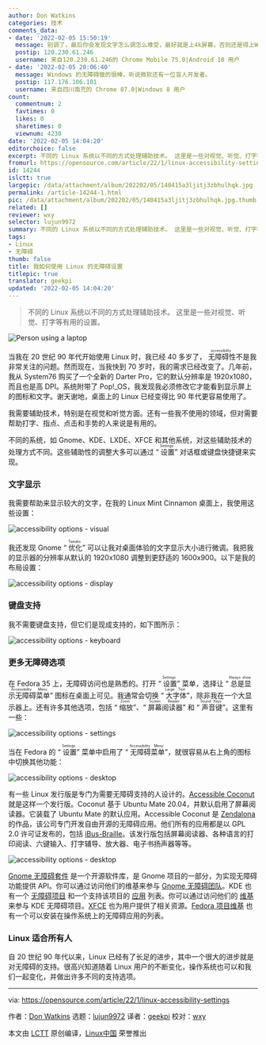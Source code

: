 ```yaml
---
author: Don Watkins
categories: 技术
comments_data:
- date: '2022-02-05 15:50:19'
  message: 别调了，最后你会发现文字怎么调怎么难受，最好就是上4k屏幕，否则还是得上Windows。
  postip: 120.230.61.246
  username: 来自120.230.61.246的 Chrome Mobile 75.0|Android 10 用户
- date: '2022-02-05 20:06:40'
  message: Windows 的无障碍做的很棒，听说微软还有一位盲人开发者。
  postip: 117.176.106.101
  username: 来自四川南充的 Chrome 87.0|Windows 8 用户
count:
  commentnum: 2
  favtimes: 0
  likes: 0
  sharetimes: 0
  viewnum: 4230
date: '2022-02-05 14:04:20'
editorchoice: false
excerpt: 不同的 Linux 系统以不同的方式处理辅助技术。 这里是一些对视觉、听觉、打字等有用的设置。
fromurl: https://opensource.com/article/22/1/linux-accessibility-settings
id: 14244
islctt: true
largepic: /data/attachment/album/202202/05/140415a3ljitj3zbhulhqk.jpg
permalink: /article-14244-1.html
pic: /data/attachment/album/202202/05/140415a3ljitj3zbhulhqk.jpg.thumb.jpg
related: []
reviewer: wxy
selector: lujun9972
summary: 不同的 Linux 系统以不同的方式处理辅助技术。 这里是一些对视觉、听觉、打字等有用的设置。
tags:
- Linux
- 无障碍
thumb: false
title: 我如何使用 Linux 的无障碍设置
titlepic: true
translator: geekpi
updated: '2022-02-05 14:04:20'
---
```



> 
> 不同的 Linux 系统以不同的方式处理辅助技术。 这里是一些对视觉、听觉、打字等有用的设置。
> 
> 
> 


![](/data/attachment/album/202202/05/140415a3ljitj3zbhulhqk.jpg "Person using a laptop")


当我在 20 世纪 90 年代开始使用 Linux 时，我已经 40 多岁了，<ruby> 无障碍性 <rt>  accessibility </rt></ruby>不是我非常关注的问题。然而现在，当我快到 70 岁时，我的需求已经改变了。几年前，我从 System76 购买了一个全新的 Darter Pro，它的默认分辨率是 1920x1080，而且也是高 DPI。系统附带了 Pop!\_OS，我发现我必须修改它才能看到显示屏上的图标和文字。谢天谢地，桌面上的 Linux 已经变得比 90 年代更容易使用了。


我需要辅助技术，特别是在视觉和听觉方面。还有一些我不使用的领域，但对需要帮助打字、指点、点击和手势的人来说是有用的。


不同的系统，如 Gnome、KDE、LXDE、XFCE 和其他系统，对这些辅助技术的处理方式不同。这些辅助性的调整大多可以通过 “<ruby> 设置 <rt>  Settings </rt></ruby>” 对话框或键盘快捷键来实现。


### 文字显示


我需要帮助来显示较大的文字，在我的 Linux Mint Cinnamon 桌面上，我使用这些设置：


![accessibility options - visual](/data/attachment/album/202202/05/140422x2m41gmkvw4bk473.png "accessibility options - visual")


我还发现 Gnome “<ruby> 优化 <rt>  Tweaks </rt></ruby>” 可以让我对桌面体验的文字显示大小进行微调。我把我的显示器的分辨率从默认的 1920x1080 调整到更舒适的 1600x900。以下是我的布局设置：


![accessibility options - display](/data/attachment/album/202202/05/140422rfopalqhh74ppgjh.png "accessibility options - display")


### 键盘支持


我不需要键盘支持，但它们是现成支持的，如下图所示：


![accessibility options - keyboard](/data/attachment/album/202202/05/140423eg6vv9gn9dmqu0wz.png "accessibility options - keyboard")


### 更多无障碍选项


在 Fedora 35 上，无障碍访问也是熟悉的。打开 “<ruby> 设置 <rt>  Settings </rt></ruby>” 菜单，选择让 “<ruby> 总是显示无障碍菜单 <rt>  Always show Accessibility Menu </rt></ruby>” 图标在桌面上可见。我通常会切换 “<ruby> 大字体 <rt>  Large Text </rt></ruby>”，除非我在一个大显示器上。还有许多其他选项，包括 “<ruby> 缩放 <rt>  Zoom </rt></ruby>”、“<ruby> 屏幕阅读器 <rt>  Screen Reader </rt></ruby>” 和 “<ruby> 声音键 <rt>  Sound Keys </rt></ruby>”。这里有一些：


![accessibility options - settings](/data/attachment/album/202202/05/140423gl8bgymc8bg30hto.png "accessibility options - settings")


当在 Fedora 的 “<ruby> 设置 <rt>  Settings </rt></ruby>” 菜单中启用了 “<ruby> 无障碍菜单 <rt>  Accessibility Menu </rt></ruby>”，就很容易从右上角的图标中切换其他功能：


![accessibility options - desktop](/data/attachment/album/202202/05/140423vk7bwtrtbiskspwb.png "accessibility options - desktop")


有一些 Linux 发行版是专门为需要无障碍支持的人设计的。[Accessible Coconut](https://zendalona.com/accessible-coconut/) 就是这样一个发行版。Coconut 基于 Ubuntu Mate 20.04，并默认启用了屏幕阅读器。它装载了 Ubuntu Mate 的默认应用。Accessible Coconut 是 [Zendalona](https://zendalona.com/) 的作品，该公司专门开发自由开源的无障碍应用。他们所有的应用都是以 GPL 2.0 许可证发布的，包括 [iBus-Braille](https://github.com/zendalona/ibus-braille)。该发行版包括屏幕阅读器、各种语言的打印阅读、六键输入、打字辅导、放大器、电子书扬声器等等。


![accessibility options - desktop](/data/attachment/album/202202/05/140424mtf547525v5v595a.png "accessibility options - desktop")


[Gnome 无障碍套件](https://en.wikipedia.org/wiki/Accessibility_Toolkit) 是一个开源软件库，是 Gnome 项目的一部分，为实现无障碍功能提供 API。你可以通过访问他们的维基来参与 [Gnome 无障碍团队](https://wiki.gnome.org/Accessibility)。KDE 也有一个 [无障碍项目](https://community.kde.org/Accessibility#KDE_Accessibility_Project) 和一个支持该项目的 [应用](https://userbase.kde.org/Applications/Accessibility) 列表。你可以通过访问他们的 [维基](https://community.kde.org/Get_Involved/accessibility) 来参与 KDE 无障碍项目。[XFCE](https://docs.xfce.org/xfce/xfce4-settings/accessibility) 也为用户提供了相关资源。[Fedora 项目维基](https://fedoraproject.org/wiki/Docs/Beats/Accessibility#Using_Fedora.27s_Accessibility_Tools) 也有一个可以安装在操作系统上的无障碍应用的列表。


### Linux 适合所有人


自 20 世纪 90 年代以来，Linux 已经有了长足的进步，其中一个很大的进步就是对无障碍的支持。很高兴知道随着 Linux 用户的不断变化，操作系统也可以和我们一起变化，并做出许多不同的支持选项。




---


via: <https://opensource.com/article/22/1/linux-accessibility-settings>


作者：[Don Watkins](https://opensource.com/users/don-watkins) 选题：[lujun9972](https://github.com/lujun9972) 译者：[geekpi](https://github.com/geekpi) 校对：[wxy](https://github.com/wxy)


本文由 [LCTT](https://github.com/LCTT/TranslateProject) 原创编译，[Linux中国](https://linux.cn/) 荣誉推出
